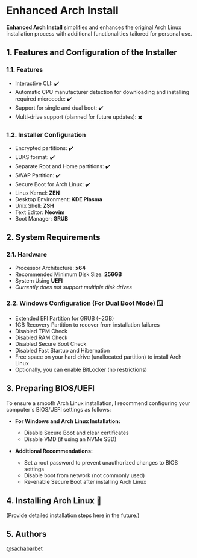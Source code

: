 # Enhanced Arch Install
**Enhanced Arch Install** simplifies and enhances the original Arch Linux installation process with additional functionalities tailored for personal use.

## 1. Features and Configuration of the Installer
### 1.1. Features
* Interactive CLI: :heavy_check_mark:
* Automatic CPU manufacturer detection for downloading and installing required microcode: :heavy_check_mark:
* Support for single and dual boot: :heavy_check_mark:
* Multi-drive support (planned for future updates): :heavy_multiplication_x:

### 1.2. Installer Configuration
* Encrypted partitions: :heavy_check_mark:
* LUKS format: :heavy_check_mark:
* Separate Root and Home partitions: :heavy_check_mark:
* SWAP Partition: :heavy_check_mark:
* Secure Boot for Arch Linux: :heavy_check_mark:
* Linux Kernel: **ZEN**
* Desktop Environment: **KDE Plasma**
* Unix Shell: **ZSH**
* Text Editor: **Neovim**
* Boot Manager: **GRUB**

## 2. System Requirements
### 2.1. Hardware
* Processor Architecture: **x64**
* Recommended Minimum Disk Size: **256GB**
* System Using **UEFI**
* *Currently does not support multiple disk drives*

### 2.2. Windows Configuration (For Dual Boot Mode) :window:
* Extended EFI Partition for GRUB (~2GB)
* 1GB Recovery Partition to recover from installation failures
* Disabled TPM Check
* Disabled RAM Check
* Disabled Secure Boot Check
* Disabled Fast Startup and Hibernation
* Free space on your hard drive (unallocated partition) to install Arch Linux
* Optionally, you can enable BitLocker (no restrictions)

## 3. Preparing BIOS/UEFI
To ensure a smooth Arch Linux installation, I recommend configuring your computer's BIOS/UEFI settings as follows:

* **For Windows and Arch Linux Installation:**
    * Disable Secure Boot and clear certificates
    * Disable VMD (if using an NVMe SSD)

* **Additional Recommendations:**
    * Set a root password to prevent unauthorized changes to BIOS settings
    * Disable boot from network (not commonly used)
    * Re-enable Secure Boot after installing Arch Linux

## 4. Installing Arch Linux :penguin:
(Provide detailed installation steps here in the future.)

## 5. Authors
[@sachabarbet](https://github.com/sachabarbet)
